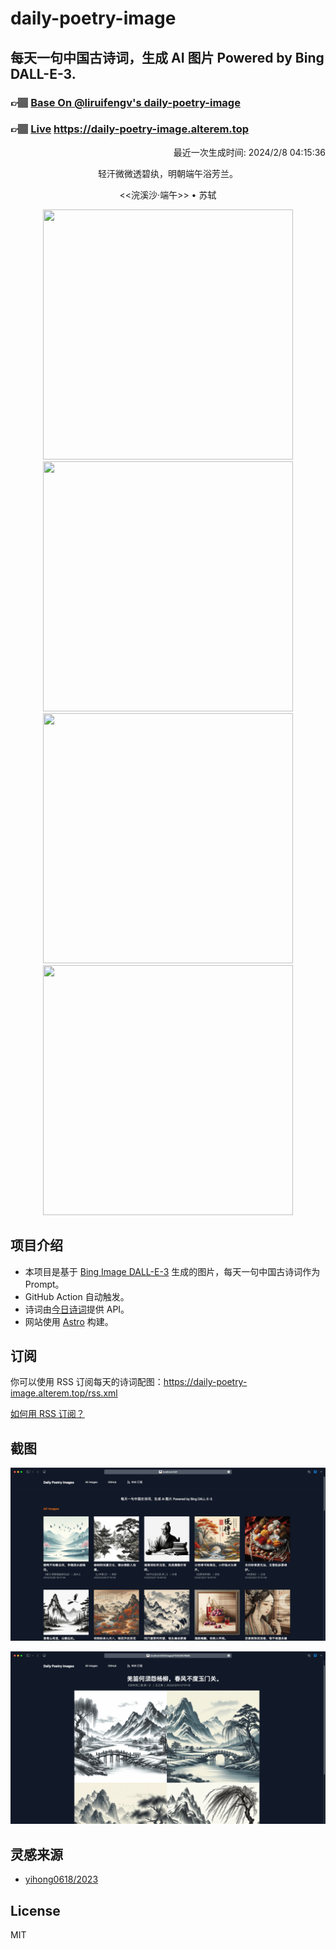 
# daily-poetry-image

## 每天一句中国古诗词，生成 AI 图片 Powered by Bing DALL-E-3.

### 👉🏽 [Base On @liruifengv's daily-poetry-image](https://github.com/liruifengv/daily-poetry-image)

### 👉🏽 [Live](https://daily-poetry-image.alterem.top/) https://daily-poetry-image.alterem.top

<p align="right">
  最近一次生成时间: 2024/2/8 04:15:36
</p>
<p align="center">
轻汗微微透碧纨，明朝端午浴芳兰。
</p>
<p align="center">
<<浣溪沙·端午>> • 苏轼
</p>
<p align="center">
<img src="https://tse3.mm.bing.net/th/id/OIG2.DjsVXoP94oXT4pLQGBPu" height="400" width="400" />
<img src="https://tse3.mm.bing.net/th/id/OIG2.Oqy6kk0KnXzXJEr_Y5iD" height="400" width="400" />
<img src="https://tse2.mm.bing.net/th/id/OIG2.HCefpbjAvcV3.rwr_syI" height="400" width="400" />
<img src="https://tse4.mm.bing.net/th/id/OIG2.x0ikiyxOduxKkU7yIeoR" height="400" width="400" />
</p>

## 项目介绍

-   本项目是基于 [Bing Image DALL-E-3](https://www.bing.com/images/create) 生成的图片，每天一句中国古诗词作为 Prompt。
-   GitHub Action 自动触发。
-   诗词由[今日诗词](https://www.jinrishici.com/)提供 API。
-   网站使用 [Astro](https://astro.build) 构建。

## 订阅

你可以使用 RSS 订阅每天的诗词配图：https://daily-poetry-image.alterem.top/rss.xml

[如何用 RSS 订阅？](https://zhuanlan.zhihu.com/p/55026716)

## 截图

![图片列表](./screenshots/Snipaste_2023-12-28_21-00-26.png)

![图片详情](./screenshots/Snipaste_2023-12-28_21-00-53.png)

## 灵感来源

-   [yihong0618/2023](https://github.com/yihong0618/2023)

## License

MIT
